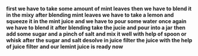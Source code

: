 **first we have to take some amount of mint leaves**
**then we have to blend it in the mixy**
__after blending mint leaves we have to take a lemon and squeeze it in the mint juice__
__and we have to pour some water__
**once again we have to blend it**
__after blending take the jucie and pour into a jar__
**then add some sugar and a pinch of salt**
__and mix it well with help of spoon or whisk__
**after the sugar and salt desolve in juice filter the juice with the help of juice filter**
__and our lemint juice is ready now__